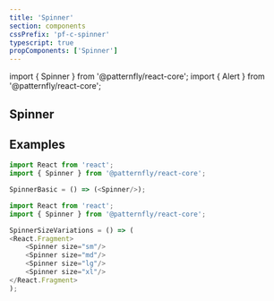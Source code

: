 ```yaml
---
title: 'Spinner'
section: components
cssPrefix: 'pf-c-spinner'
typescript: true
propComponents: ['Spinner']
---
```


import { Spinner } from '@patternfly/react-core';
import { Alert } from '@patternfly/react-core';

## Spinner

## Examples
```js title=Basic
import React from 'react';
import { Spinner } from '@patternfly/react-core';

SpinnerBasic = () => (<Spinner/>);
```

```js title=Size-variations
import React from 'react';
import { Spinner } from '@patternfly/react-core';

SpinnerSizeVariations = () => (
<React.Fragment>
    <Spinner size="sm"/>
    <Spinner size="md"/>
    <Spinner size="lg"/>
    <Spinner size="xl"/>
</React.Fragment>
);
```
